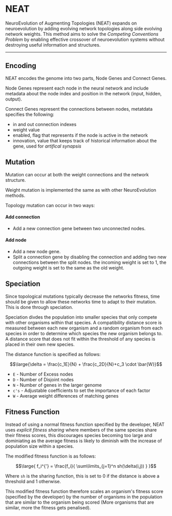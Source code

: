 # NEAT

NeuroEvolution of Augmenting Topologies (NEAT) expands on neuroevolution by adding evolving network topologies along side evolving network weights. This method aims to solve the *Competing Conventions Problem* by enabling effective crossover of neuroevolution systems without destroying useful information and structures.

---

## Encoding

NEAT encodes the genome into two parts, Node Genes and Connect Genes. 

Node Genes represent each node in the neural network and include metadata about the node index and position in the network (input, hidden, output).

Connect Genes represent the connections between nodes, metatdata specifies the following:
- in and out connection indexes
- weight value 
- enabled, flag that represents if the node is active in the network
- innovation, value that keeps track of historical information about the gene, used for *artifical synapsis*

## Mutation

Mutation can occur at both the weight connections and the network structure.

Weight mutation is implemented the same as with other NeuroEvolution methods.

Topology mutation can occur in two ways:

#### Add connection
- Add a new connection gene between two unconnected nodes.


#### Add node
- Add a new node gene. 
- Split a connection gene by disabling the connection and adding two new connections between the split nodes. the incoming weight is set to 1, the outgoing weight is set to the same as the old weight.

## Speciation

Since topological mutations typically decrease the networks fitness, time should be given to allow these networks time to adapt to their mutation. This is done through speciation.

Speciation divdes the population into smaller species that only compete with other organisms within that species. A compatibility distance score is measured between each new organism and a random organism from each species in order to determine which species the new organism belongs to. A distance score that does not fit within the threshold of any species is placed in their own new species.

The distance function is specified as follows:

```math
\large{\delta = \frac{c_1E}{N} + \frac{c_2D}{N}+c_3 \cdot \bar{W}}
```

- ```E``` - Number of Excess nodes
- ```D``` - Number of Disjoint nodes
- ```N``` - Number of genes in the larger genome
- ```c's``` - Adjustable coefficients to set the importance of each factor
- ```W``` - Average weight differences of matching genes

## Fitness Function

Instead of using a normal fitness function specified by the developer, NEAT uses *explicit fitness sharing* where members of the same species share their fitness scores, this discourages species becoming too large and dominiating as the average fitness is likely to diminish with the increase of population size within a species. 

The modified fitness function is as follows:

```math
\large{ f_i^{'} = \frac{f_i}{ \sum\limits_{j=1}^n sh(\delta(i,j)) } }
```

Where ```sh``` is the sharing function, this is set to 0 if the distance is above a threshold and 1 otherwise.

This modified fitness function therefore scales an organism's fitness score (specified by the developer) by the number of organisms in the population that are similar to the organism being scored (More organisms that are similar, more the fitness gets penalised).

